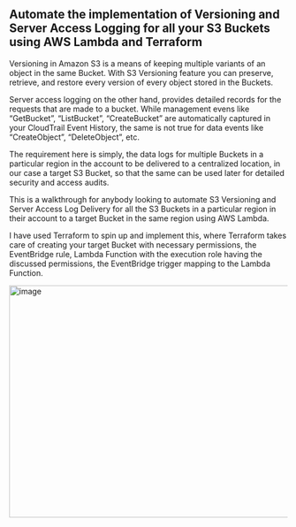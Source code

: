 ## Automate the implementation of Versioning and Server Access Logging for all your S3 Buckets using AWS Lambda and Terraform


Versioning in Amazon S3 is a means of keeping multiple variants of an object in the same Bucket. With S3 Versioning feature you can preserve, retrieve, and restore every version of every object stored in the Buckets.

Server access logging on the other hand, provides detailed records for the requests that are made to a bucket. While management evens like “GetBucket”, “ListBucket”, “CreateBucket” are automatically captured in your CloudTrail Event History, the same is not true for data events like “CreateObject”, “DeleteObject”, etc.

The requirement here is simply, the data logs for multiple Buckets in a particular region in the account to be delivered to a centralized location, in our case a target S3 Bucket, so that the same can be used later for detailed security and access audits.

This is a walkthrough for anybody looking to automate S3 Versioning and Server Access Log Delivery for all the S3 Buckets in a particular region in their account to a target Bucket in the same region using AWS Lambda.

I have used Terraform to spin up and implement this, where Terraform takes care of creating your target Bucket with necessary permissions, the EventBridge rule, Lambda Function with the execution role having the discussed permissions, the EventBridge trigger mapping to the Lambda Function.



<img width="621" height="420" alt="image" src="https://github.com/user-attachments/assets/201ed6a8-ab5b-49fc-aa3d-bae4dd414463" />
